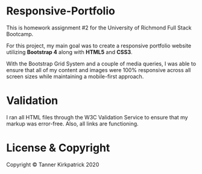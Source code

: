 # Responsive-Portfolio

This is homework assignment #2 for the University of Richmond Full Stack Bootcamp.

For this project, my main goal was to create a responsive portfolio website utilizing **Bootstrap 4** along with **HTML5** and **CSS3**.

With the Bootstrap Grid System and a couple of media queries, I was able to ensure that all of my content and images were 100% responsive across all screen sizes while maintaining a mobile-first approach.  

# Validation

I ran all HTML files through the W3C Validation Service to ensure that my markup was error-free.  Also, all links are functioning.

# License & Copyright

Copyright &copy; Tanner Kirkpatrick 2020

